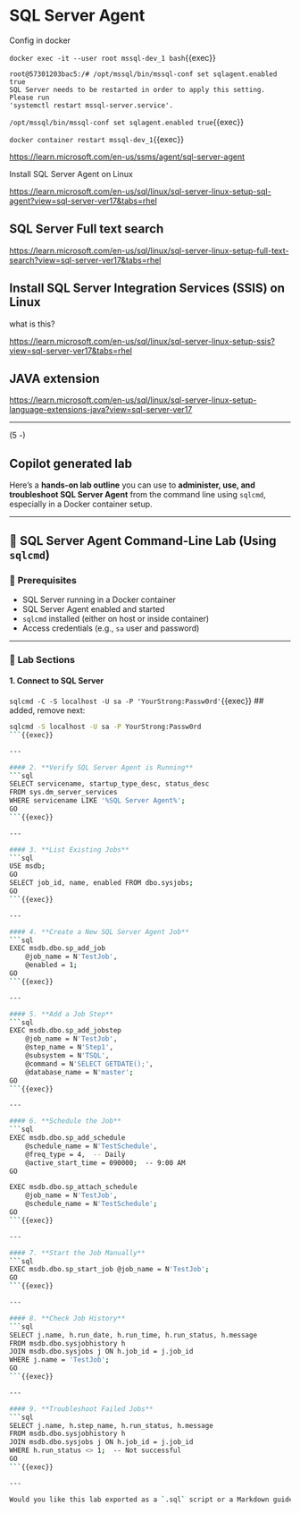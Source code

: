 # SQL Server Agent

Config in docker

`docker exec -it --user root mssql-dev_1 bash`{{exec}}


```
root@57301203bac5:/# /opt/mssql/bin/mssql-conf set sqlagent.enabled true
SQL Server needs to be restarted in order to apply this setting. Please run
'systemctl restart mssql-server.service'.
```

`/opt/mssql/bin/mssql-conf set sqlagent.enabled true`{{exec}}



`docker container restart mssql-dev_1`{{exec}}




https://learn.microsoft.com/en-us/ssms/agent/sql-server-agent


Install SQL Server Agent on Linux

https://learn.microsoft.com/en-us/sql/linux/sql-server-linux-setup-sql-agent?view=sql-server-ver17&tabs=rhel


## SQL Server Full text search

https://learn.microsoft.com/en-us/sql/linux/sql-server-linux-setup-full-text-search?view=sql-server-ver17&tabs=rhel


## Install SQL Server Integration Services (SSIS) on Linux

what is this?


https://learn.microsoft.com/en-us/sql/linux/sql-server-linux-setup-ssis?view=sql-server-ver17&tabs=rhel

## JAVA extension


https://learn.microsoft.com/en-us/sql/linux/sql-server-linux-setup-language-extensions-java?view=sql-server-ver17

-----

(5 -)

## Copilot generated lab

Here’s a **hands-on lab outline** you can use to **administer, use, and troubleshoot SQL Server Agent** from the command line using `sqlcmd`, especially in a Docker container setup.

---

## 🧪 SQL Server Agent Command-Line Lab (Using `sqlcmd`)

### 🔧 **Prerequisites**
- SQL Server running in a Docker container
- SQL Server Agent enabled and started
- `sqlcmd` installed (either on host or inside container)
- Access credentials (e.g., `sa` user and password)

---

### 🧩 **Lab Sections**

#### 1. **Connect to SQL Server**

`sqlcmd -C -S localhost -U sa -P 'YourStrong:Passw0rd'`{{exec}}  ## added, remove next:

```bash
sqlcmd -S localhost -U sa -P YourStrong:Passw0rd
```{{exec}}

---

#### 2. **Verify SQL Server Agent is Running**
```sql
SELECT servicename, startup_type_desc, status_desc
FROM sys.dm_server_services
WHERE servicename LIKE '%SQL Server Agent%';
GO
```{{exec}}

---

#### 3. **List Existing Jobs**
```sql
USE msdb;
GO
SELECT job_id, name, enabled FROM dbo.sysjobs;
GO
```{{exec}}

---

#### 4. **Create a New SQL Server Agent Job**
```sql
EXEC msdb.dbo.sp_add_job
    @job_name = N'TestJob',
    @enabled = 1;
GO
```{{exec}}

---

#### 5. **Add a Job Step**
```sql
EXEC msdb.dbo.sp_add_jobstep
    @job_name = N'TestJob',
    @step_name = N'Step1',
    @subsystem = N'TSQL',
    @command = N'SELECT GETDATE();',
    @database_name = N'master';
GO
```{{exec}}

---

#### 6. **Schedule the Job**
```sql
EXEC msdb.dbo.sp_add_schedule
    @schedule_name = N'TestSchedule',
    @freq_type = 4,  -- Daily
    @active_start_time = 090000;  -- 9:00 AM
GO

EXEC msdb.dbo.sp_attach_schedule
    @job_name = N'TestJob',
    @schedule_name = N'TestSchedule';
GO
```{{exec}}

---

#### 7. **Start the Job Manually**
```sql
EXEC msdb.dbo.sp_start_job @job_name = N'TestJob';
GO
```{{exec}}

---

#### 8. **Check Job History**
```sql
SELECT j.name, h.run_date, h.run_time, h.run_status, h.message
FROM msdb.dbo.sysjobhistory h
JOIN msdb.dbo.sysjobs j ON h.job_id = j.job_id
WHERE j.name = 'TestJob';
GO
```{{exec}}

---

#### 9. **Troubleshoot Failed Jobs**
```sql
SELECT j.name, h.step_name, h.run_status, h.message
FROM msdb.dbo.sysjobhistory h
JOIN msdb.dbo.sysjobs j ON h.job_id = j.job_id
WHERE h.run_status <> 1;  -- Not successful
GO
```{{exec}}

---

Would you like this lab exported as a `.sql` script or a Markdown guide for sharing or documentation?

